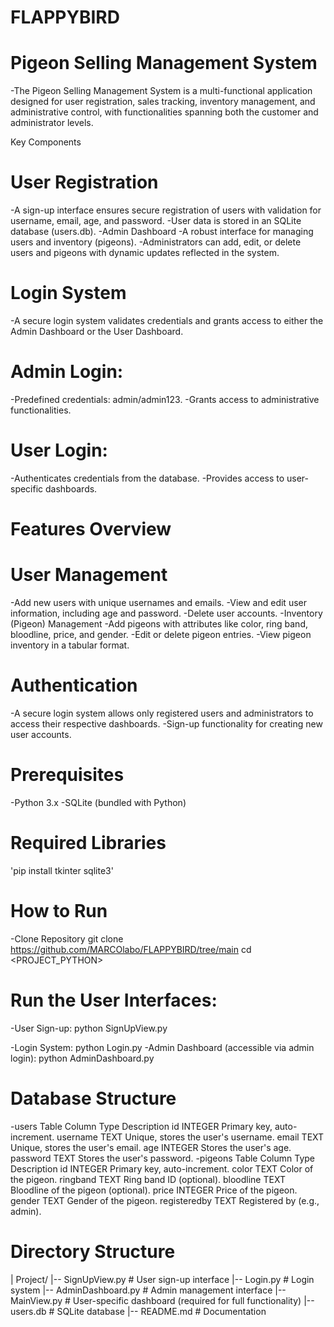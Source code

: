 # FLAPPYBIRD


# Pigeon Selling Management System
  -The Pigeon Selling Management System is a multi-functional application designed for user registration, sales tracking, inventory management, and administrative control, with functionalities spanning both the customer and administrator levels.

 Key Components
#  User Registration
  -A sign-up interface ensures secure registration of users with validation for username, email, age, and password.
  -User data is stored in an SQLite database (users.db).
  -Admin Dashboard
  -A robust interface for managing users and inventory (pigeons).
  -Administrators can add, edit, or delete users and pigeons with dynamic updates reflected in the system.
  
#  Login System
  -A secure login system validates credentials and grants access to either the Admin Dashboard or the User Dashboard.
#  Admin Login:
  -Predefined credentials: admin/admin123.
  -Grants access to administrative functionalities.
  
#  User Login:
  -Authenticates credentials from the database.
  -Provides access to user-specific dashboards.
  
#  Features Overview
#  User Management
 -Add new users with unique usernames and emails.
  -View and edit user information, including age and password.
  -Delete user accounts.
  -Inventory (Pigeon) Management
  -Add pigeons with attributes like color, ring band, bloodline, price, and gender.
  -Edit or delete pigeon entries.
  -View pigeon inventory in a tabular format.
  
#  Authentication
  -A secure login system allows only registered users and administrators to access their respective dashboards.
  -Sign-up functionality for creating new user accounts.

#  Prerequisites
  -Python 3.x
  -SQLite (bundled with Python)
#  Required Libraries
'pip install tkinter sqlite3'

#  How to Run
  -Clone Repository
git clone <https://github.com/MARCOlabo/FLAPPYBIRD/tree/main>
cd <PROJECT_PYTHON>

#  Run the User Interfaces:
  -User Sign-up:
python SignUpView.py

  -Login System:
python Login.py
  -Admin Dashboard (accessible via admin login):
python AdminDashboard.py

#  Database Structure
  -users Table
Column	Type	Description
id	INTEGER	Primary key, auto-increment.
username	TEXT	Unique, stores the user's username.
email	TEXT	Unique, stores the user's email.
age	INTEGER	Stores the user's age.
password	TEXT	Stores the user's password.
  -pigeons Table
Column	Type	Description
id	INTEGER	Primary key, auto-increment.
color	TEXT	Color of the pigeon.
ringband	TEXT	Ring band ID (optional).
bloodline	TEXT	Bloodline of the pigeon (optional).
price	INTEGER	Price of the pigeon.
gender	TEXT	Gender of the pigeon.
registeredby	TEXT	Registered by (e.g., admin).

#  Directory Structure
| Project/
|-- SignUpView.py # User sign-up interface
|-- Login.py # Login system
|-- AdminDashboard.py # Admin management interface
|-- MainView.py # User-specific dashboard (required for full functionality)
|-- users.db # SQLite database
|-- README.md # Documentation

